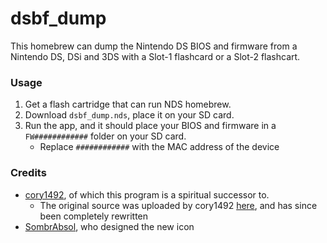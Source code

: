 # dsbf_dump

This homebrew can dump the Nintendo DS BIOS and firmware from a Nintendo DS, DSi and 3DS with a Slot-1 flashcard or a Slot-2 flashcart.

### Usage
1. Get a flash cartridge that can run NDS homebrew.
1. Download `dsbf_dump.nds`, place it on your SD card.
1. Run the app, and it should place your BIOS and firmware in a `FW############` folder on your SD card.
    - Replace `############` with the MAC address of the device

### Credits
- [cory1492](https://web.archive.org/web/20071027043203/http://nds.cmamod.com:80/2007/01/24/dsbf_dump-79-bios-firmware-dumper/), of which this program is a spiritual successor to. 
    - The original source was uploaded by cory1492 [here](https://kippykip.com/index.php?threads/483/), and has since been completely rewritten
- [SombrAbsol](https://github.com/SombrAbsol), who designed the new icon
